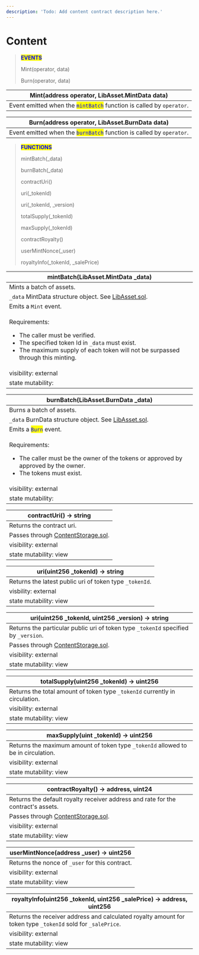 ```yaml
---
description: 'Todo: Add content contract description here.'
---
```


# Content

> <mark style="color:blue;">**EVENTS**</mark>
>
> Mint(operator, data)
>
> Burn(operator, data)

| Mint(address operator, LibAsset.MintData data)                                                        |
| ----------------------------------------------------------------------------------------------------- |
| Event emitted when the <mark style="color:blue;">`mintBatch`</mark> function is called by `operator`. |

| Burn(address operator, LibAsset.BurnData data)                                                        |
| ----------------------------------------------------------------------------------------------------- |
| Event emitted when the <mark style="color:blue;">`burnBatch`</mark> function is called by `operator`. |

> <mark style="color:blue;">**FUNCTIONS**</mark>
>
> mintBatch(\_data)
>
> burnBatch(\_data)
>
> contractUri()
>
> uri(\_tokenId)
>
> uri(\_tokenId, \_version)
>
> totalSupply(\_tokenId)
>
> maxSupply(\_tokenId)
>
> contractRoyalty()
>
> userMintNonce(\_user)
>
> royaltyInfo(\_tokenId, \_salePrice)

| mintBatch(LibAsset.MintData \_data)                                                                                                                                                                                      |
| ------------------------------------------------------------------------------------------------------------------------------------------------------------------------------------------------------------------------ |
| Mints a batch of assets.                                                                                                                                                                                                 |
| `_data` MintData structure object. See [LibAsset.sol](https://docs.rawrshak.io/developers/smart-contracts/libraries/libasset).                                                                                           |
| Emits a `Mint` event.                                                                                                                                                                                                    |
| <p>Requirements:</p><ul><li>The caller must be verified.</li><li>The specified token Id in <code>_data</code> must exist.</li><li>The maximum supply of each token will not be surpassed through this minting.</li></ul> |
| visibility: external                                                                                                                                                                                                     |
| state mutability:                                                                                                                                                                                                        |

| burnBatch(LibAsset.BurnData \_data)                                                                                                                   |
| ----------------------------------------------------------------------------------------------------------------------------------------------------- |
| Burns a batch of assets.                                                                                                                              |
| `_data` BurnData structure object. See [LibAsset.sol](https://docs.rawrshak.io/developers/smart-contracts/libraries/libasset).                        |
| Emits a <mark style="color:blue;">`Burn`</mark> event.                                                                                                |
| <p>Requirements:</p><ul><li>The caller must be the owner of the tokens or approved by approved by the owner.</li><li>The tokens must exist.</li></ul> |
| visibility: external                                                                                                                                  |
| state mutability:                                                                                                                                     |

| contractUri() -> string                                                                                                     |
| --------------------------------------------------------------------------------------------------------------------------- |
| Returns the contract uri.                                                                                                   |
| Passes through [ContentStorage.sol](https://docs.rawrshak.io/developers/smart-contracts/content-contracts/content-storage). |
| visibility: external                                                                                                        |
| state mutability: view                                                                                                      |

| uri(uint256 \_tokenId) -> string                        |
| ------------------------------------------------------- |
| Returns the latest public uri of token type `_tokenId`. |
| visbility: external                                     |
| state mutability: view                                  |

| uri(uint256 \_tokenId, uint256 \_version) -> string                                                                         |
| --------------------------------------------------------------------------------------------------------------------------- |
| Returns the particular public uri of token type `_tokenId` specified by `_version`.                                         |
| Passes through [ContentStorage.sol](https://docs.rawrshak.io/developers/smart-contracts/content-contracts/content-storage). |
| visibility: external                                                                                                        |
| state mutability: view                                                                                                      |

| totalSupply(uint256 \_tokenId) -> uint256                                   |
| --------------------------------------------------------------------------- |
| Returns the total amount of token type `_tokenId` currently in circulation. |
| visibility: external                                                        |
| state mutability: view                                                      |

| maxSupply(uint \_tokenId) -> uint256                                              |
| --------------------------------------------------------------------------------- |
| Returns the maximum amount of token type `_tokenId` allowed to be in circulation. |
| visibility: external                                                              |
| state mutability: view                                                            |

| contractRoyalty() -> address, uint24                                                                                        |
| --------------------------------------------------------------------------------------------------------------------------- |
| Returns the default royalty receiver address and rate for the contract's assets.                                            |
| Passes through [ContentStorage.sol](https://docs.rawrshak.io/developers/smart-contracts/content-contracts/content-storage). |
| visibility: external                                                                                                        |
| state mutability: view                                                                                                      |

| userMintNonce(address \_user) -> uint256        |
| ----------------------------------------------- |
| Returns the nonce of `_user` for this contract. |
| visibility: external                            |
| state mutability: view                          |

| royaltyInfo(uint256 \_tokenId, uint256 \_salePrice) -> address, uint256                                     |
| ----------------------------------------------------------------------------------------------------------- |
| Returns the receiver address and calculated royalty amount for token type `_tokenId` sold for `_salePrice`. |
| visibility: external                                                                                        |
| state mutability: view                                                                                      |

